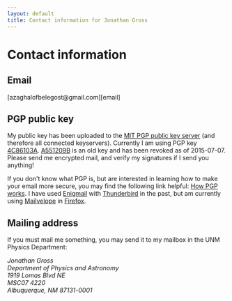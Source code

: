 ```yaml
---
layout: default
title: Contact information for Jonathan Gross
---
```


Contact information
===================
<div role="main" itemscope itemtype="http://microformats.org/profile/hcard">

Email
-----

<p itemprop="email">[azaghalofbelegost@gmail.com][email]</p>

PGP public key
--------------

My public key has been uploaded to the [MIT PGP public key server][mitpks] (and
therefore all connected keyservers). Currently I am using PGP key
[4C86103A][4C86103A].  [A551209B][A551209B] is an old key and has been revoked
as of 2015-07-07. Please send me encrypted mail, and verify my signatures if I
send you anything!

If you don't know what PGP is, but are interested in learning how to make
your email more secure, you may find the following link helpful:
[How PGP works][pgpexp]. I have used [Enigmail][enigmail] with
[Thunderbird][thunderbird] in the past, but am currently using
[Mailvelope][mailvelope] in [Firefox][firefox].

Mailing address
---------------

If you must mail me something, you may send it to my mailbox in the UNM Physics
Department:

<address>
  <span itemprop="fn">
    <span itemprop="n" itemscope>
      <span itemprop="given-name">Jonathan</span>
      <span itemprop="family-name">Gross</span>
    </span>
  </span>
  <br/>
  <span itemprop="org" itemscope>
    <span itemprop="organization-name">Department of Physics and
    Astronomy</span>
  </span>
  <br/>
  <span itemprop="adr" itemscope>
    <span itemprop="street-address">1919 Lomas Blvd NE</span>
    <br/>
    MSC07 4220
    <br/>
    <span itemprop="locality">Albuquerque</span>,
    <span itemprop="region">NM</span>
    <span itemprop="postal-code">87131-0001</span>
  </span>
</address>
</div>

[email]: mailto:azaghalofbelegost@gmail.com
[4C86103A]: https://pgp.mit.edu/pks/lookup?op=vindex&search=0xB7BD73114C86103A
[A551209B]: https://pgp.mit.edu/pks/lookup?op=vindex&search=0x73C3D7E1A551209B
[mitpks]: http://pgp.mit.edu
[pgpexp]: http://www.pgpi.org/doc/pgpintro/
[enigmail]: https://www.enigmail.net/home/index.php
[thunderbird]: https://www.mozilla.org/en-US/thunderbird/
[mailvelope]: https://www.mailvelope.com/
[firefox]: https://www.mozilla.org/en-US/firefox/
